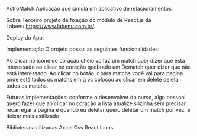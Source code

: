 AstroMatch
Aplicação que simula um aplicativo de relacionamentos.

Sobre
Terceiro projeto de fixação do módulo de React.js da Labenu:https://www.labenu.com.br/.

Deploy do App:


Implementação
O projeto possui as seguintes funcionalidades:

Ao clicar no icone do coração cheio vc faz um match quer dizer que esta interessado ao clicar no coração quebrado um Dematch quer dizer que não está interessado.
Ao clicar no botão Ir para matchs você vai para pagina onde está todos os matchs em q vc colocou ao clicar em delete deleta todos os matchs.

Futuras implementações:
conforme o desenvolver do curso, algo pessoal quero fazer que ao clicar no coração a lista atualize sozinha sem precisar recarregar a pagina e quando eu deletar quero deletar um match por vez, e deixar mais estilizado

Bibliotecas utilizadas
Axios
Css
React Icons
